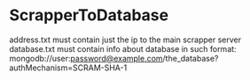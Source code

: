 # ScrapperToDatabase

address.txt must contain just the ip to the main scrapper server
database.txt must contain info about database in such format: mongodb://user:password@example.com/the_database?authMechanism=SCRAM-SHA-1
